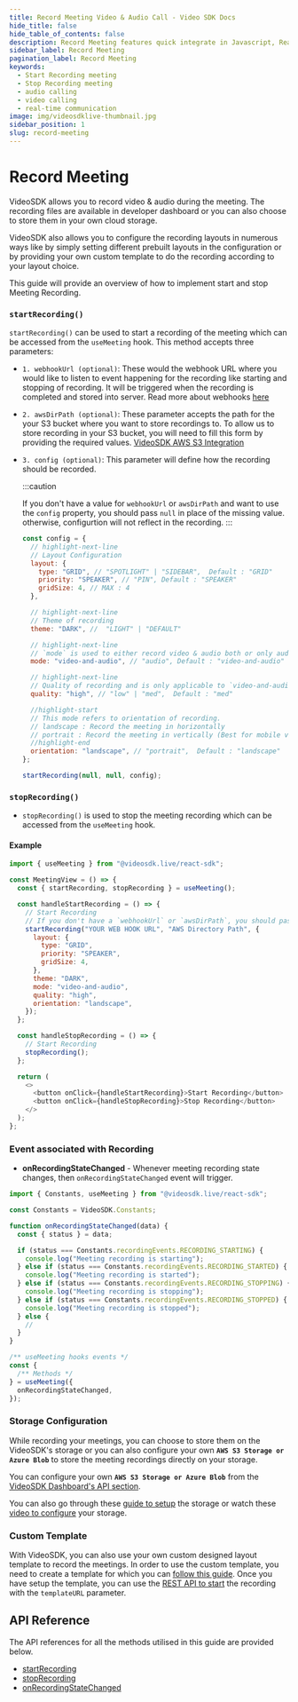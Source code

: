 ```yaml
---
title: Record Meeting Video & Audio Call - Video SDK Docs
hide_title: false
hide_table_of_contents: false
description: Record Meeting features quick integrate in Javascript, React JS, Android, IOS, React Native, Flutter with Video SDK to add live video & audio conferencing to your applications.
sidebar_label: Record Meeting
pagination_label: Record Meeting
keywords:
  - Start Recording meeting
  - Stop Recording meeting
  - audio calling
  - video calling
  - real-time communication
image: img/videosdklive-thumbnail.jpg
sidebar_position: 1
slug: record-meeting
---
```


# Record Meeting

VideoSDK allows you to record video & audio during the meeting. The recording files are available in developer dashboard or you can also choose to store them in your own cloud storage.

VideoSDK also allows you to configure the recording layouts in numerous ways like by simply setting different prebuilt layouts in the configuration or by providing your own custom template to do the recording according to your layout choice.

This guide will provide an overview of how to implement start and stop Meeting Recording.

### `startRecording()`

`startRecording()` can be used to start a recording of the meeting which can be accessed from the `useMeeting` hook. This method accepts three parameters:

- `1. webhookUrl (optional)`: These would the webhook URL where you would like to listen to event happening for the recording like starting and stopping of recording. It will be triggered when the recording is completed and stored into server. Read more about webhooks [here](https://en.wikipedia.org/wiki/Webhook)

- `2. awsDirPath (optional)`: These parameter accepts the path for the your S3 bucket where you want to store recordings to. To allow us to store recording in your S3 bucket, you will need to fill this form by providing the required values. [VideoSDK AWS S3 Integration](/docs/tutorials/user-dashboard/recording-storage-config)

- `3. config (optional)`: This parameter will define how the recording should be recorded.

  :::caution

  If you don't have a value for `webhookUrl` or `awsDirPath` and want to use the `config` property, you should pass `null` in place of the missing value. otherwise, configurtion will not reflect in the recording.
  :::

  ```js
  const config = {
    // highlight-next-line
    // Layout Configuration
    layout: {
      type: "GRID", // "SPOTLIGHT" | "SIDEBAR",  Default : "GRID"
      priority: "SPEAKER", // "PIN", Default : "SPEAKER"
      gridSize: 4, // MAX : 4
    },

    // highlight-next-line
    // Theme of recording
    theme: "DARK", //  "LIGHT" | "DEFAULT"

    // highlight-next-line
    // `mode` is used to either record video & audio both or only audio.
    mode: "video-and-audio", // "audio", Default : "video-and-audio"

    // highlight-next-line
    // Quality of recording and is only applicable to `video-and-audio` type mode.
    quality: "high", // "low" | "med",  Default : "med"

    //highlight-start
    // This mode refers to orientation of recording.
    // landscape : Record the meeting in horizontally
    // portrait : Record the meeting in vertically (Best for mobile view)
    //highlight-end
    orientation: "landscape", // "portrait",  Default : "landscape"
  };

  startRecording(null, null, config);
  ```

### `stopRecording()`

- `stopRecording()` is used to stop the meeting recording which can be accessed from the `useMeeting` hook.

#### Example

```js
import { useMeeting } from "@videosdk.live/react-sdk";

const MeetingView = () => {
  const { startRecording, stopRecording } = useMeeting();

  const handleStartRecording = () => {
    // Start Recording
    // If you don't have a `webhookUrl` or `awsDirPath`, you should pass null.
    startRecording("YOUR WEB HOOK URL", "AWS Directory Path", {
      layout: {
        type: "GRID",
        priority: "SPEAKER",
        gridSize: 4,
      },
      theme: "DARK",
      mode: "video-and-audio",
      quality: "high",
      orientation: "landscape",
    });
  };

  const handleStopRecording = () => {
    // Start Recording
    stopRecording();
  };

  return (
    <>
      <button onClick={handleStartRecording}>Start Recording</button>
      <button onClick={handleStopRecording}>Stop Recording</button>
    </>
  );
};
```

### Event associated with Recording

- **onRecordingStateChanged** - Whenever meeting recording state changes, then `onRecordingStateChanged` event will trigger.

```js
import { Constants, useMeeting } from "@videosdk.live/react-sdk";

const Constants = VideoSDK.Constants;

function onRecordingStateChanged(data) {
  const { status } = data;

  if (status === Constants.recordingEvents.RECORDING_STARTING) {
    console.log("Meeting recording is starting");
  } else if (status === Constants.recordingEvents.RECORDING_STARTED) {
    console.log("Meeting recording is started");
  } else if (status === Constants.recordingEvents.RECORDING_STOPPING) {
    console.log("Meeting recording is stopping");
  } else if (status === Constants.recordingEvents.RECORDING_STOPPED) {
    console.log("Meeting recording is stopped");
  } else {
    //
  }
}

/** useMeeting hooks events */
const {
  /** Methods */
} = useMeeting({
  onRecordingStateChanged,
});
```

### Storage Configuration

While recording your meetings, you can choose to store them on the VideoSDK's storage or you can also configure your own **`AWS S3 Storage or Azure Blob`** to store the meeting recordings directly on your storage.

You can configure your own **`AWS S3 Storage or Azure Blob`** from the [VideoSDK Dashboard's API section](https://app.videosdk.live/api-keys).

You can also go through these [guide to setup](/docs/tutorials/user-dashboard/recording-storage-config) the storage or watch these [video to configure](https://www.loom.com/share/23a2617f824a4a5da004d14d1a541a9d) your storage.

### Custom Template

With VideoSDK, you can also use your own custom designed layout template to record the meetings. In order to use the custom template, you need to create a template for which you can [follow this guide](/docs/tutorials/customized-layout). Once you have setup the template, you can use the [REST API to start](/api-reference/realtime-communication/start-recording) the recording with the `templateURL` parameter.

## API Reference

The API references for all the methods utilised in this guide are provided below.

- [startRecording](/react/api/sdk-reference/use-meeting/methods#startrecording)
- [stopRecording](/react/api/sdk-reference/use-meeting/methods#stoprecording)
- [onRecordingStateChanged](/react/api/sdk-reference/use-meeting/events#onrecordingstatechanged)
